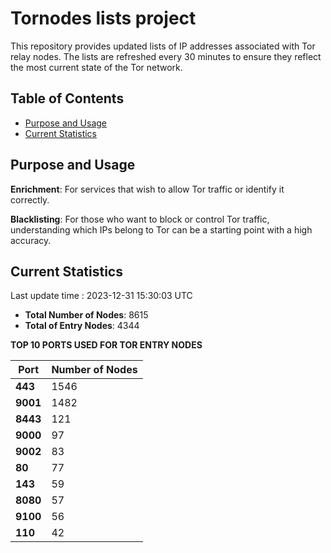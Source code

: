 # Tornodes lists project

This repository provides updated lists of IP addresses associated with Tor relay nodes. The lists are refreshed every 30 minutes to ensure they reflect the most current state of the Tor network.

## Table of Contents

- [Purpose and Usage](#purpose-and-usage)
- [Current Statistics](#current-statistics)


## Purpose and Usage

**Enrichment**: For services that wish to allow Tor traffic or identify it correctly.

**Blacklisting**: For those who want to block or control Tor traffic, understanding which IPs belong to Tor can be a starting point with a high accuracy.

## Current Statistics

Last update time : 2023-12-31 15:30:03 UTC

- **Total Number of Nodes**: 8615
- **Total of Entry Nodes**: 4344

**TOP 10 PORTS USED FOR TOR ENTRY NODES**

| **Port** | **Number of Nodes** |
|------|-----------------|
| **443**   | 1546  |
| **9001**   | 1482  |
| **8443**   | 121  |
| **9000**   | 97  |
| **9002**   | 83  |
| **80**   | 77  |
| **143**   | 59  |
| **8080**   | 57  |
| **9100**   | 56  |
| **110**   | 42  |

